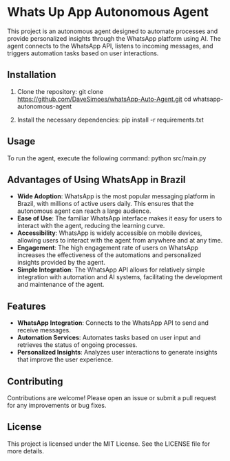 # Whats Up App Autonomous Agent

This project is an autonomous agent designed to automate processes and provide personalized insights through the WhatsApp platform using AI. The agent connects to the WhatsApp API, listens to incoming messages, and triggers automation tasks based on user interactions.


## Installation

1. Clone the repository:
   git clone https://github.com/DaveSimoes/whatsApp-Auto-Agent.git
   cd whatsapp-autonomous-agent

2. Install the necessary dependencies:
   pip install -r requirements.txt

## Usage

To run the agent, execute the following command:
python src/main.py

## Advantages of Using WhatsApp in Brazil

- **Wide Adoption**: WhatsApp is the most popular messaging platform in Brazil, with millions of active users daily. This ensures that the autonomous agent can reach a large audience.
- **Ease of Use**: The familiar WhatsApp interface makes it easy for users to interact with the agent, reducing the learning curve.
- **Accessibility**: WhatsApp is widely accessible on mobile devices, allowing users to interact with the agent from anywhere and at any time.
- **Engagement**: The high engagement rate of users on WhatsApp increases the effectiveness of the automations and personalized insights provided by the agent.
- **Simple Integration**: The WhatsApp API allows for relatively simple integration with automation and AI systems, facilitating the development and maintenance of the agent.

## Features

- **WhatsApp Integration**: Connects to the WhatsApp API to send and receive messages.
- **Automation Services**: Automates tasks based on user input and retrieves the status of ongoing processes.
- **Personalized Insights**: Analyzes user interactions to generate insights that improve the user experience.

## Contributing

Contributions are welcome! Please open an issue or submit a pull request for any improvements or bug fixes.

## License

This project is licensed under the MIT License. See the LICENSE file for more details.

